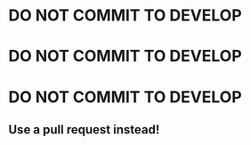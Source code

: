 DO NOT COMMIT TO DEVELOP
=====
DO NOT COMMIT TO DEVELOP
=====
DO NOT COMMIT TO DEVELOP
=====

Use a pull request instead!
-----
